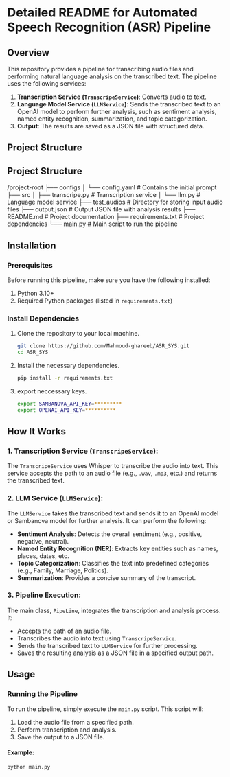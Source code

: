 # Detailed README for Automated Speech Recognition (ASR) Pipeline

## Overview

This repository provides a pipeline for transcribing audio files and performing natural language analysis on the transcribed text. The pipeline uses the following services:

1. **Transcription Service (`TranscripeService`)**: Converts audio to text.
2. **Language Model Service (`LLMService`)**: Sends the transcribed text to an OpenAI model to perform further analysis, such as sentiment analysis, named entity recognition, summarization, and topic categorization.
3. **Output**: The results are saved as a JSON file with structured data.

## Project Structure

## Project Structure

/project-root
├── configs
│   └── config.yaml  # Contains the initial prompt
├── src
│   ├── transcripe.py  # Transcription service
│   └── llm.py  # Language model service
├── test_audios  # Directory for storing input audio files
├── output.json  # Output JSON file with analysis results
├── README.md  # Project documentation
├── requirements.txt  # Project dependencies
└── main.py  # Main script to run the pipeline



## Installation

### Prerequisites

Before running this pipeline, make sure you have the following installed:

1. Python 3.10+ 
2. Required Python packages (listed in `requirements.txt`)

### Install Dependencies

1. Clone the repository to your local machine.

    ```bash
    git clone https://github.com/Mahmoud-ghareeb/ASR_SYS.git
    cd ASR_SYS
    ```

2. Install the necessary dependencies.

    ```bash
    pip install -r requirements.txt
    ```
3. export neccessary keys.
    ```bash
    export SAMBANOVA_API_KEY=*********
    export OPENAI_API_KEY=**********
    ```

## How It Works

### 1. **Transcription Service (`TranscripeService`)**:
The `TranscripeService` uses Whisper to transcribe the audio into text. This service accepts the path to an audio file (e.g., `.wav`, `.mp3`, etc.) and returns the transcribed text.

### 2. **LLM Service (`LLMService`)**:
The `LLMService` takes the transcribed text and sends it to an OpenAI model or Sambanova model for further analysis. It can perform the following:

- **Sentiment Analysis**: Detects the overall sentiment (e.g., positive, negative, neutral).
- **Named Entity Recognition (NER)**: Extracts key entities such as names, places, dates, etc.
- **Topic Categorization**: Classifies the text into predefined categories (e.g., Family, Marriage, Politics).
- **Summarization**: Provides a concise summary of the transcript.

### 3. **Pipeline Execution**:
The main class, `PipeLine`, integrates the transcription and analysis process. It:

- Accepts the path of an audio file.
- Transcribes the audio into text using `TranscripeService`.
- Sends the transcribed text to `LLMService` for further processing.
- Saves the resulting analysis as a JSON file in a specified output path.

## Usage

### Running the Pipeline

To run the pipeline, simply execute the `main.py` script. This script will:

1. Load the audio file from a specified path.
2. Perform transcription and analysis.
3. Save the output to a JSON file.

#### Example:

```bash
python main.py
```
